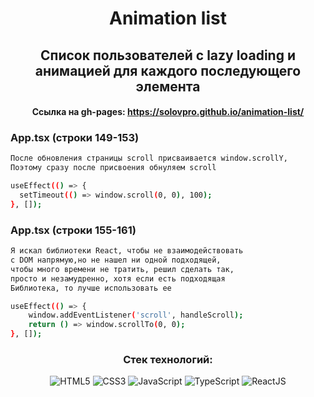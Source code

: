 <div align="center">

# Animation list

## Список пользователей с lazy loading и анимацией для каждого последующего элемента

#### Ссылка на gh-pages: https://solovpro.github.io/animation-list/


<div align="start">

### App.tsx (строки 149-153)
```bash
После обновления страницы scroll присваивается window.scrollY,
Поэтому сразу после присвоения обнуляем scroll

useEffect(() => {
  setTimeout(() => window.scroll(0, 0), 100);
}, []);
```

### App.tsx (строки 155-161)
```bash
Я искал библиотеки React, чтобы не взаимодействовать 
с DOM напрямую,но не нашел ни одной подходящей,
чтобы много времени не тратить, решил сделать так,
просто и незамудренно, хотя если есть подходящая
Библиотека, то лучше использовать ее

useEffect(() => {
    window.addEventListener('scroll', handleScroll);
    return () => window.scrollTo(0, 0);
}, []);
```

</div>

### Стек технологий:
![HTML5](https://img.shields.io/badge/-HTML5-A9A9A9?style=for-the-badge&logo=HTML5)
![CSS3](https://img.shields.io/badge/-SCSS-4B0082?style=for-the-badge&logo=CSS3)
![JavaScript](https://img.shields.io/badge/-JavaScript-8B0000?style=for-the-badge&logo=javascript)
![TypeScript](https://img.shields.io/badge/-TypeScript-000066?style=for-the-badge&logo=typescript)
![ReactJS](https://img.shields.io/badge/-ReactJS-4682B4?style=for-the-badge&logo=React)

</div>